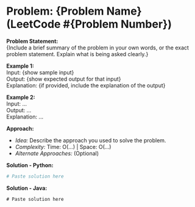 # Problem: {Problem Name} (LeetCode #{Problem Number})

**Problem Statement:**  
{Include a brief summary of the problem in your own words, or the exact problem statement. Explain what is being asked clearly.}

**Example 1:**  
Input: {show sample input}  
Output: {show expected output for that input}  
Explanation: {if provided, include the explanation of the output}

**Example 2:**  
Input: ...  
Output: ...  
Explanation: ...

**Approach:**  
- *Idea:* Describe the approach you used to solve the problem.  
- *Complexity:* Time: O(...) | Space: O(...)  
- *Alternate Approaches:* (Optional)

**Solution - Python:**  
```python
# Paste solution here

```
**Solution - Java:**  
```Java
# Paste solution here

```
